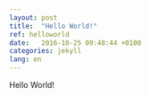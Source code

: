 ```yaml
---
layout: post
title:  "Hello World!"
ref: helloworld
date:   2016-10-25 09:48:44 +0100
categories: jekyll
lang: en
---
```

Hello World!
